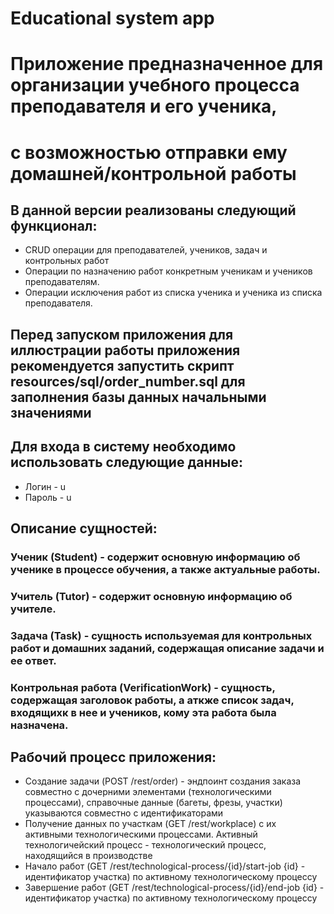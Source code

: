 # Educational system app
# Приложение предназначенное для организации учебного процесса преподавателя и его ученика,
# с возможностью отправки ему домашней/контрольной работы

## В данной версии реализованы следующий функционал:
- CRUD операции для преподавателей, учеников, задач и контрольных работ
- Операции по назначению работ конкретным ученикам и учеников преподавателям.
- Операции исключения работ из списка ученика и ученика из списка преподавателя.

## Перед запуском приложения для иллюстрации работы приложения рекомендуется запустить скрипт resources/sql/order_number.sql для заполнения базы данных начальными значениями

## Для входа в систему необходимо использовать следующие данные:
- Логин - u
- Пароль - u

## Описание сущностей:
### Ученик (Student) - содержит основную информацию об ученике в процессе обучения, а также актуальные работы.
### Учитель (Tutor) - содержит основную информацию об учителе.
### Задача (Task) - сущность используемая для контрольных работ и домашних заданий, содержащая описание задачи и ее ответ.
### Контрольная работа (VerificationWork) -  сущность, содержащая заголовок работы, а аткже список задач, входящихк в нее и учеников, кому эта работа была назначена.

## Рабочий процесс приложения:
- Создание задачи (POST /rest/order) - эндпоинт создания заказа совместно с дочерними элементами (технологическими процессами), справочные данные (багеты, фрезы, участки) указываются совместно с идентификаторами
- Получение данных по участкам (GET /rest/workplace) с их активными технологическими процессами. Активный технологичейский процесс - технологический процесс, находящийся в производстве
- Начало работ (GET /rest/technological-process/{id}/start-job {id} - идентификатор участка) по активному технологическому процессу
- Завершение работ (GET /rest/technological-process/{id}/end-job {id} - идентификатор участка) по активному технологическому процессу
